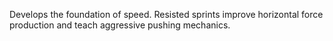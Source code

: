 Develops the foundation of speed. Resisted sprints improve horizontal force production and teach aggressive pushing mechanics.

